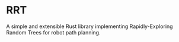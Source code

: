 # RRT

A simple and extensible Rust library implementing Rapidly-Exploring Random Trees for robot path planning.
 
